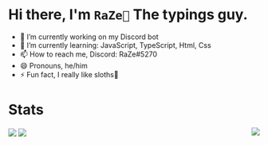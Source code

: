 
# Hi there, I'm `RaZe🦥` The typings guy.
  
- 🔭 I’m currently working on my Discord bot
- 🌱 I’m currently learning: JavaScript, TypeScript, Html, Css
- 📫 How to reach me, Discord: RaZe#5270
- 😄 Pronouns, he/him
- ⚡ Fun fact, I really like sloths🦥

# Stats
<img align="right" src="https://github-readme-stats.vercel.app/api/top-langs/?username=razesloth&hide_border=true&theme=tokyonight">
<img align="center" src="https://github-readme-stats.vercel.app/api?username=razesloth&show_icons=true&hide_border=true&theme=tokyonight">
<img align="center" src="https://github-readme-streak-stats.herokuapp.com/?user=razesloth&theme=tokyonight&hide_border=true&stroke=7289da">



